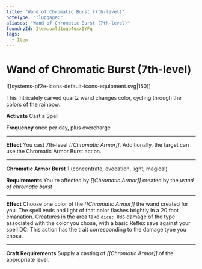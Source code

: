 ```yaml
---
title: "Wand of Chromatic Burst (7th-level)"
noteType: ":luggage:"
aliases: "Wand of Chromatic Burst (7th-level)"
foundryId: Item.uwld1uqo4uxxIYFq
tags:
  - Item
---
```


# Wand of Chromatic Burst (7th-level)
![[systems-pf2e-icons-default-icons-equipment.svg|150]]

This intricately carved quartz wand changes color, cycling through the colors of the rainbow.

**Activate** Cast a Spell

**Frequency** once per day, plus overcharge

* * *

**Effect** You cast 7th-level _[[Chromatic Armor]]_. Additionally, the target can use the Chromatic Armor Burst action.

* * *

**Chromatic Armor Burst** 1 (concentrate, evocation, light, magical)

**Requirements** You're affected by _[[Chromatic Armor]]_ created by the _wand of chromatic burst_

* * *

**Effect** Choose one color of the _[[Chromatic Armor]]_ the wand created for you. The spell ends and light of that color flashes brightly in a 20 foot emanation. Creatures in the area take `dice: 8d6` damage of the type associated with the color you chose, with a basic Reflex save against your spell DC. This action has the trait corresponding to the damage type you chose.

* * *

**Craft Requirements** Supply a casting of _[[Chromatic Armor]]_ of the appropriate level.
